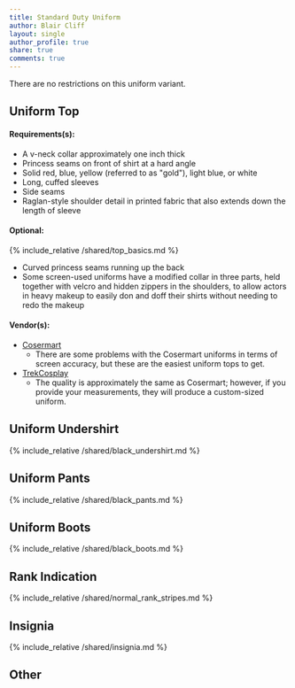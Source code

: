 ```yaml
---
title: Standard Duty Uniform
author: Blair Cliff
layout: single
author_profile: true
share: true
comments: true
---
```


There are no restrictions on this uniform variant.

## Uniform Top
#### Requirements(s):
* A v-neck collar approximately one inch thick
* Princess seams on front of shirt at a hard angle
* Solid red, blue, yellow (referred to as "gold"), light blue, or white
* Long, cuffed sleeves
* Side seams
* Raglan-style shoulder detail in printed fabric that also extends down the length of sleeve

#### Optional:
{% include_relative /shared/top_basics.md %}
* Curved princess seams running up the back
* Some screen-used uniforms have a modified collar in three parts, held together with velcro and hidden zippers in the shoulders, to allow actors in heavy makeup to easily don and doff their shirts without needing to redo the makeup

#### Vendor(s):
* [Cosermart](https://cosermart.com/collections/star-trek-1/products/star-trek-strange-new-worlds-captain-pike-gold-uniforms-startfleet-blue-red-yellow-top-shirts)
    * There are some problems with the Cosermart uniforms in terms of screen accuracy, but these are the easiest uniform tops to get.
* [TrekCosplay](https://trekcosplay.com/snw/)
    * The quality is approximately the same as Cosermart; however, if you provide your measurements, they will produce a custom-sized uniform.

## Uniform Undershirt
{% include_relative /shared/black_undershirt.md %}

## Uniform Pants
{% include_relative /shared/black_pants.md %}

## Uniform Boots
{% include_relative /shared/black_boots.md %}

## Rank Indication
{% include_relative /shared/normal_rank_stripes.md %}

## Insignia
{% include_relative /shared/insignia.md %}

## Other
